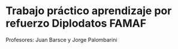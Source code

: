 # Trabajo práctico aprendizaje por refuerzo Diplodatos FAMAF
Profesores:  Juan Barsce y Jorge Palombarini
